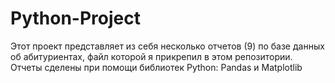 # Python-Project

Этот проект представляет из себя несколько отчетов (9) по базе данных об абитуриентах, файл которой я прикрепил в этом репозитории. Отчеты сделены при помощи библиотек Python: Pandas и Matplotlib

